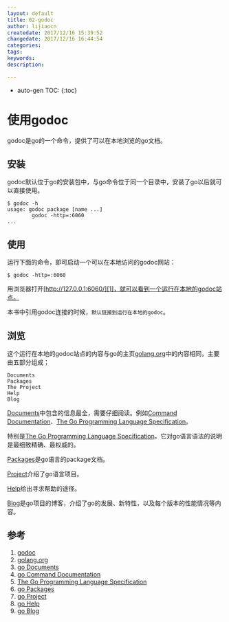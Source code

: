 ```yaml
---
layout: default
title: 02-godoc
author: lijiaocn
createdate: 2017/12/16 15:39:52
changedate: 2017/12/16 16:44:54
categories:
tags:
keywords:
description: 

---
```


* auto-gen TOC:
{:toc}

# 使用godoc

godoc是go的一个命令，提供了可以在本地浏览的go文档。

## 安装

godoc默认位于go的安装包中，与go命令位于同一个目录中，安装了go以后就可以直接使用。

	$ godoc -h
	usage: godoc package [name ...]
	        godoc -http=:6060
	...

## 使用

运行下面的命令，即可启动一个可以在本地访问的godoc网站：

	$ godoc -http=:6060

用浏览器打开[http://127.0.0.1:6060/][1]，就可以看到一个运行在本地的godoc站点。

本书中引用godoc连接的时候，`默认链接到运行在本地的godoc`。

## 浏览

这个运行在本地的godoc站点的内容与go的主页[golang.org][2]中的内容相同，主要由五部分组成；

	Documents
	Packages
	The Project
	Help
	Blog

[Documents][3]中包含的信息最全，需要仔细阅读。例如[Command Documentation][4]、[The Go Programming Language Specification][5]。

特别是[The Go Programming Language Specification][5]，它对go语言语法的说明是最细致精确、最权威的。

[Packages][6]是go语言的package文档。

[Project][7]介绍了go语言项目。

[Help][8]给出寻求帮助的途径。

[Blog][9]是go项目的博客，介绍了go的发展、新特性，以及每个版本的性能情况等内容。

## 参考

1. [godoc][1]
2. [golang.org][2]
3. [go Documents][3]
4. [go Command Documentation][4]
5. [The Go Programming Language Specification][5]
6. [go Packages][6]
7. [go Project][7]
8. [go Help][8]
9. [go Blog][9]

[1]: http://127.0.0.1:6060/ "godoc" 
[2]: https://golang.org "golang.org" 
[3]: http://127.0.0.1:6060/doc/ "go Documents"
[4]: http://127.0.0.1:6060/doc/cmd "go Command Documentation"
[5]: http://127.0.0.1:6060/ref/spec "The Go Programming Language Specification"
[6]: http://127.0.0.1:6060/pkg/  "go Packages"
[7]: http://127.0.0.1:6060/project/ "go Project"
[8]: http://127.0.0.1:6060/help/ "go Help"
[9]: http://127.0.0.1:6060/blog/  "go Blog"
